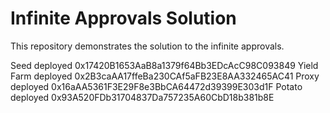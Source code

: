 # Infinite Approvals Solution

This repository demonstrates the solution to the infinite approvals.

Seed deployed 0x17420B1653AaB8a1379f64Bb3EDcAcC98C093849
Yield Farm deployed 0x2B3caAA17ffeBa230CAf5aFB23E8AA332465AC41
Proxy deployed 0x16aAA5361F3E29F8e3BbCA64472d39399E303d1F
Potato deployed 0x93A520FDb31704837Da757235A60CbD18b381b8E